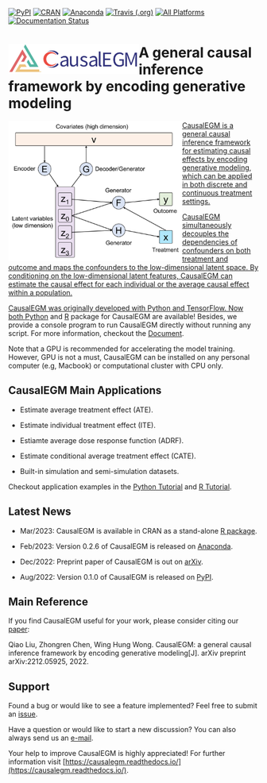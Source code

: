 [![PyPI](https://img.shields.io/pypi/v/CausalEGM)](https://pypi.org/project/CausalEGM/)
[![CRAN](https://www.r-pkg.org/badges/version/RcausalEGM)](https://cran.r-project.org/web/packages/RcausalEGM/index.html)
[![Anaconda](https://anaconda.org/conda-forge/causalegm/badges/version.svg)](https://anaconda.org/conda-forge/causalegm)
[![Travis (.org)](https://app.travis-ci.com/kimmo1019/CausalEGM.svg?branch=main)](https://app.travis-ci.com/github/kimmo1019/CausalEGM)
[![All Platforms](https://dev.azure.com/conda-forge/feedstock-builds/_apis/build/status/causalegm-feedstock?branchName=main)](https://dev.azure.com/conda-forge/feedstock-builds/_build/latest?definitionId=18625&branchName=main)
[![Documentation Status](https://readthedocs.org/projects/causalegm/badge/?version=latest)](https://causalegm.readthedocs.io)


# <a href='https://causalegm.readthedocs.io/'><img src='https://raw.githubusercontent.com/SUwonglab/CausalEGM/main/docs/source/logo.png' align="left" height="60" /></a> A general causal inference framework by encoding generative modeling 


<a href='https://causalegm.readthedocs.io/'><img align="left" src="https://github.com/SUwonglab/CausalEGM/blob/main/model.jpg" width="350">
   
CausalEGM is a general causal inference framework for estimating causal effects by encoding generative modeling, which can be applied in both discrete and continuous treatment settings. 

CausalEGM simultaneously decouples the dependencies of confounders on both treatment and outcome and maps the confounders to the low-dimensional latent space. By conditioning on the low-dimensional latent features, CausalEGM can estimate the causal effect for each individual or the average causal effect within a population.

CausalEGM was originally developed with Python and TensorFlow. Now both [Python](https://pypi.org/project/CausalEGM/) and [R](https://cran.r-project.org/web/packages/RcausalEGM/index.html) package for CausalEGM are available! Besides, we provide a console program to run CausalEGM directly without running any script. For more information, checkout the [Document](https://causalegm.readthedocs.io/).

Note that a GPU is recommended for accelerating the model training. However, GPU is not a must, CausalEGM can be installed on any personal computer (e.g, Macbook) or computational cluster with CPU only.

## CausalEGM Main Applications

- Estimate average treatment effect (ATE).

- Estimate individual treatment effect (ITE).

- Estiamte average dose response function (ADRF).

- Estimate conditional average treatment effect (CATE).

- Built-in simulation and semi-simulation datasets.

Checkout application examples in the [Python Tutorial](https://causalegm.readthedocs.io/en/latest/tutorial_py.html) and [R Tutorial](https://causalegm.readthedocs.io/en/latest/tutorial_r.html).

## Latest News

- Mar/2023: CausalEGM is available in CRAN as a stand-alone [R package](https://cran.r-project.org/web/packages/RcausalEGM/index.html).

- Feb/2023: Version 0.2.6 of CausalEGM is released on [Anaconda](https://anaconda.org/conda-forge/causalegm).

- Dec/2022: Preprint paper of CausalEGM is out on [arXiv](https://arxiv.org/abs/2212.05925/).

- Aug/2022: Version 0.1.0 of CausalEGM is released on [PyPI](https://pypi.org/project/epiaster/).

## Main Reference

If you find CausalEGM useful for your work, please consider citing our [paper](https://arxiv.org/abs/2212.05925):

Qiao Liu, Zhongren Chen, Wing Hung Wong. CausalEGM: a general causal inference framework by encoding generative modeling[J]. arXiv preprint arXiv:2212.05925, 2022.

## Support

Found a bug or would like to see a feature implemented? Feel free to submit an [issue](https://github.com/SUwonglab/CausalEGM/issues/new/choose). 

Have a question or would like to start a new discussion? You can also always send us an [e-mail](mailto:liuqiao@stanford.edu?subject=[GitHub]%20CausalEGM%20project). 

Your help to improve CausalEGM is highly appreciated! For further information visit [https://causalegm.readthedocs.io/](https://causalegm.readthedocs.io/).

